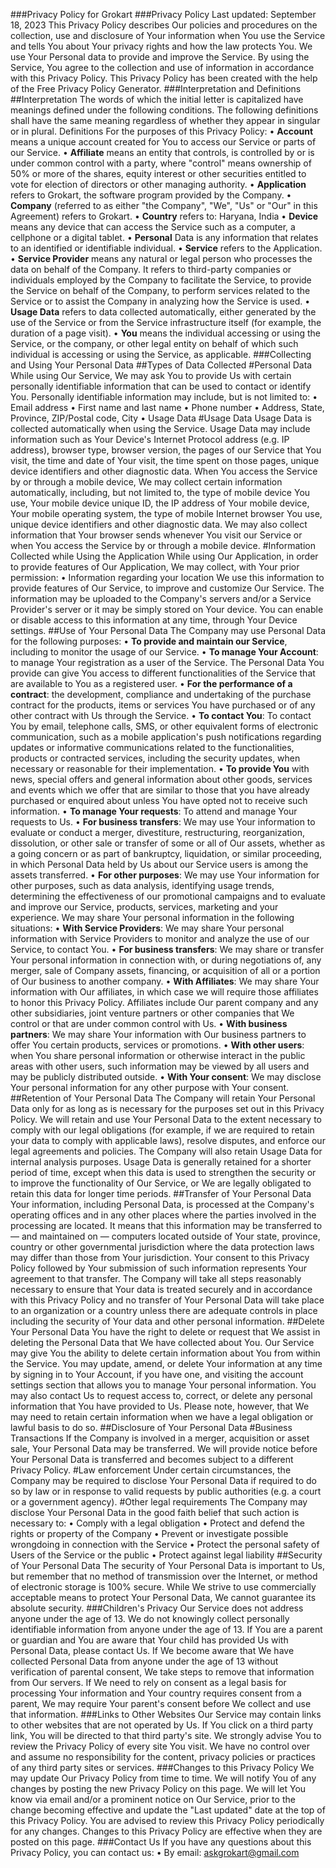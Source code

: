 ###Privacy Policy for Grokart
###Privacy Policy
Last updated: September 18, 2023
This Privacy Policy describes Our policies and procedures on the collection, use and disclosure of Your information when You use the Service and tells You about Your privacy rights and how the law protects You.
We use Your Personal data to provide and improve the Service. By using the Service, You agree to the collection and use of information in accordance with this Privacy Policy. This Privacy Policy has been created with the help of the Free Privacy Policy Generator.
###Interpretation and Definitions
##Interpretation
The words of which the initial letter is capitalized have meanings defined under the following conditions. The following definitions shall have the same meaning regardless of whether they appear in singular or in plural.
Definitions
For the purposes of this Privacy Policy:
•	**Account** means a unique account created for You to access our Service or parts of our Service.
•	**Affiliate** means an entity that controls, is controlled by or is under common control with a party, where "control" means ownership of 50% or more of the shares, equity interest or other securities entitled to vote for election of directors or other managing authority.
•	**Application** refers to Grokart, the software program provided by the Company.
•	**Company** (referred to as either "the Company", "We", "Us" or "Our" in this Agreement) refers to Grokart.
•	**Country** refers to: Haryana, India
•	**Device** means any device that can access the Service such as a computer, a cellphone or a digital tablet.
•	**Personal** Data is any information that relates to an identified or identifiable individual.
•	**Service** refers to the Application.
•	**Service Provider** means any natural or legal person who processes the data on behalf of the Company. It refers to third-party companies or individuals employed by the Company to facilitate the Service, to provide the Service on behalf of the Company, to perform services related to the Service or to assist the Company in analyzing how the Service is used.
•	**Usage Data** refers to data collected automatically, either generated by the use of the Service or from the Service infrastructure itself (for example, the duration of a page visit).
•	**You** means the individual accessing or using the Service, or the company, or other legal entity on behalf of which such individual is accessing or using the Service, as applicable.
###Collecting and Using Your Personal Data
##Types of Data Collected
#Personal Data
While using Our Service, We may ask You to provide Us with certain personally identifiable information that can be used to contact or identify You. Personally identifiable information may include, but is not limited to:
•	Email address
•	First name and last name
•	Phone number
•	Address, State, Province, ZIP/Postal code, City
•	Usage Data
#Usage Data
Usage Data is collected automatically when using the Service.
Usage Data may include information such as Your Device's Internet Protocol address (e.g. IP address), browser type, browser version, the pages of our Service that You visit, the time and date of Your visit, the time spent on those pages, unique device identifiers and other diagnostic data.
When You access the Service by or through a mobile device, We may collect certain information automatically, including, but not limited to, the type of mobile device You use, Your mobile device unique ID, the IP address of Your mobile device, Your mobile operating system, the type of mobile Internet browser You use, unique device identifiers and other diagnostic data.
We may also collect information that Your browser sends whenever You visit our Service or when You access the Service by or through a mobile device.
#Information Collected while Using the Application
While using Our Application, in order to provide features of Our Application, We may collect, with Your prior permission:
•	Information regarding your location
We use this information to provide features of Our Service, to improve and customize Our Service. The information may be uploaded to the Company's servers and/or a Service Provider's server or it may be simply stored on Your device.
You can enable or disable access to this information at any time, through Your Device settings.
##Use of Your Personal Data
The Company may use Personal Data for the following purposes:
•	**To provide and maintain our Service**, including to monitor the usage of our Service.
•	**To manage Your Account**: to manage Your registration as a user of the Service. The Personal Data You provide can give You access to different functionalities of the Service that are available to You as a registered user.
•	**For the performance of a contract**: the development, compliance and undertaking of the purchase contract for the products, items or services You have purchased or of any other contract with Us through the Service.
•	**To contact You**: To contact You by email, telephone calls, SMS, or other equivalent forms of electronic communication, such as a mobile application's push notifications regarding updates or informative communications related to the functionalities, products or contracted services, including the security updates, when necessary or reasonable for their implementation.
•	**To provide You** with news, special offers and general information about other goods, services and events which we offer that are similar to those that you have already purchased or enquired about unless You have opted not to receive such information.
•	**To manage Your requests**: To attend and manage Your requests to Us.
•	**For business transfers**: We may use Your information to evaluate or conduct a merger, divestiture, restructuring, reorganization, dissolution, or other sale or transfer of some or all of Our assets, whether as a going concern or as part of bankruptcy, liquidation, or similar proceeding, in which Personal Data held by Us about our Service users is among the assets transferred.
•	**For other purposes**: We may use Your information for other purposes, such as data analysis, identifying usage trends, determining the effectiveness of our promotional campaigns and to evaluate and improve our Service, products, services, marketing and your experience.
We may share Your personal information in the following situations:
•	**With Service Providers**: We may share Your personal information with Service Providers to monitor and analyze the use of our Service, to contact You.
•	**For business transfers**: We may share or transfer Your personal information in connection with, or during negotiations of, any merger, sale of Company assets, financing, or acquisition of all or a portion of Our business to another company.
•	**With Affiliates**: We may share Your information with Our affiliates, in which case we will require those affiliates to honor this Privacy Policy. Affiliates include Our parent company and any other subsidiaries, joint venture partners or other companies that We control or that are under common control with Us.
•	**With business partners**: We may share Your information with Our business partners to offer You certain products, services or promotions.
•	**With other users**: when You share personal information or otherwise interact in the public areas with other users, such information may be viewed by all users and may be publicly distributed outside.
•	**With Your consent**: We may disclose Your personal information for any other purpose with Your consent.
##Retention of Your Personal Data
The Company will retain Your Personal Data only for as long as is necessary for the purposes set out in this Privacy Policy. We will retain and use Your Personal Data to the extent necessary to comply with our legal obligations (for example, if we are required to retain your data to comply with applicable laws), resolve disputes, and enforce our legal agreements and policies.
The Company will also retain Usage Data for internal analysis purposes. Usage Data is generally retained for a shorter period of time, except when this data is used to strengthen the security or to improve the functionality of Our Service, or We are legally obligated to retain this data for longer time periods.
##Transfer of Your Personal Data
Your information, including Personal Data, is processed at the Company's operating offices and in any other places where the parties involved in the processing are located. It means that this information may be transferred to — and maintained on — computers located outside of Your state, province, country or other governmental jurisdiction where the data protection laws may differ than those from Your jurisdiction.
Your consent to this Privacy Policy followed by Your submission of such information represents Your agreement to that transfer.
The Company will take all steps reasonably necessary to ensure that Your data is treated securely and in accordance with this Privacy Policy and no transfer of Your Personal Data will take place to an organization or a country unless there are adequate controls in place including the security of Your data and other personal information.
##Delete Your Personal Data
You have the right to delete or request that We assist in deleting the Personal Data that We have collected about You.
Our Service may give You the ability to delete certain information about You from within the Service.
You may update, amend, or delete Your information at any time by signing in to Your Account, if you have one, and visiting the account settings section that allows you to manage Your personal information. You may also contact Us to request access to, correct, or delete any personal information that You have provided to Us.
Please note, however, that We may need to retain certain information when we have a legal obligation or lawful basis to do so.
##Disclosure of Your Personal Data
#Business Transactions
If the Company is involved in a merger, acquisition or asset sale, Your Personal Data may be transferred. We will provide notice before Your Personal Data is transferred and becomes subject to a different Privacy Policy.
#Law enforcement
Under certain circumstances, the Company may be required to disclose Your Personal Data if required to do so by law or in response to valid requests by public authorities (e.g. a court or a government agency).
#Other legal requirements
The Company may disclose Your Personal Data in the good faith belief that such action is necessary to:
•	Comply with a legal obligation
•	Protect and defend the rights or property of the Company
•	Prevent or investigate possible wrongdoing in connection with the Service
•	Protect the personal safety of Users of the Service or the public
•	Protect against legal liability
##Security of Your Personal Data
The security of Your Personal Data is important to Us, but remember that no method of transmission over the Internet, or method of electronic storage is 100% secure. While We strive to use commercially acceptable means to protect Your Personal Data, We cannot guarantee its absolute security.
###Children's Privacy
Our Service does not address anyone under the age of 13. We do not knowingly collect personally identifiable information from anyone under the age of 13. If You are a parent or guardian and You are aware that Your child has provided Us with Personal Data, please contact Us. If We become aware that We have collected Personal Data from anyone under the age of 13 without verification of parental consent, We take steps to remove that information from Our servers.
If We need to rely on consent as a legal basis for processing Your information and Your country requires consent from a parent, We may require Your parent's consent before We collect and use that information.
###Links to Other Websites
Our Service may contain links to other websites that are not operated by Us. If You click on a third party link, You will be directed to that third party's site. We strongly advise You to review the Privacy Policy of every site You visit.
We have no control over and assume no responsibility for the content, privacy policies or practices of any third party sites or services.
###Changes to this Privacy Policy
We may update Our Privacy Policy from time to time. We will notify You of any changes by posting the new Privacy Policy on this page.
We will let You know via email and/or a prominent notice on Our Service, prior to the change becoming effective and update the "Last updated" date at the top of this Privacy Policy.
You are advised to review this Privacy Policy periodically for any changes. Changes to this Privacy Policy are effective when they are posted on this page.
###Contact Us
If you have any questions about this Privacy Policy, you can contact us:
•	By email: askgrokart@gmail.com


